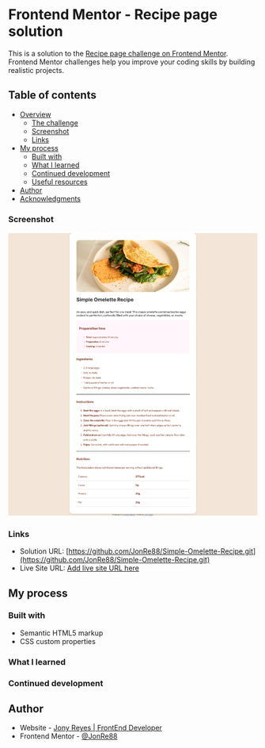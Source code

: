# Frontend Mentor - Recipe page solution

This is a solution to the [Recipe page challenge on Frontend Mentor](https://www.frontendmentor.io/challenges/recipe-page-KiTsR8QQKm). Frontend Mentor challenges help you improve your coding skills by building realistic projects. 

## Table of contents

- [Overview](#overview)
  - [The challenge](#the-challenge)
  - [Screenshot](#screenshot)
  - [Links](#links)
- [My process](#my-process)
  - [Built with](#built-with)
  - [What I learned](#what-i-learned)
  - [Continued development](#continued-development)
  - [Useful resources](#useful-resources)
- [Author](#author)
- [Acknowledgments](#acknowledgments)

### Screenshot

![](./Body.png)


### Links

- Solution URL: [https://github.com/JonRe88/Simple-Omelette-Recipe.git](https://github.com/JonRe88/Simple-Omelette-Recipe.git)
- Live Site URL: [Add live site URL here](https://your-live-site-url.com)

## My process

### Built with

- Semantic HTML5 markup
- CSS custom properties


### What I learned


### Continued development


## Author

- Website - [Jony Reyes | FrontEnd Developer ](https://www.your-site.com)
- Frontend Mentor - [@JonRe88](https://www.frontendmentor.io/profile/JonRe88)
